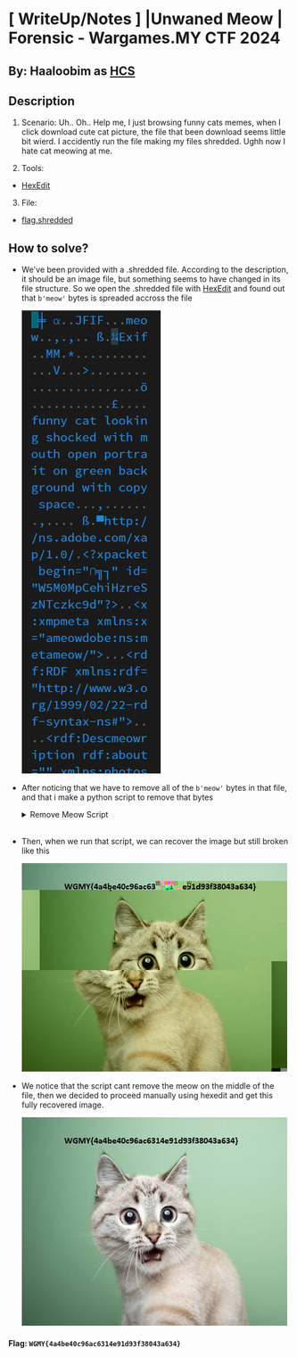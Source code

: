 # [ WriteUp/Notes ] |Unwaned Meow  | Forensic - Wargames.MY CTF 2024

## By: Haaloobim as [HCS](https://ctftime.org/team/70159)

## Description 
1. Scenario: 
Uh.. Oh.. Help me, I just browsing funny cats memes, when I click download cute cat picture, the file that been download seems little bit wierd. I accidently run the file making my files shredded. Ughh now I hate cat meowing at me.

2. Tools:
- [HexEdit](https://hexed.it/)

3. File: 
- [flag.shredded](./src/flag.shredded)

## How to solve? 

- We've been provided with a .shredded file. According to the description, it should be an image file, but something seems to have changed in its file structure. So we open the .shredded file with [HexEdit](https://hexed.it/) and found out that `b'meow'` bytes is spreaded accross the file 

    ![](./src/meow.png)

- After noticing that we have to remove all of the `b'meow'` bytes in that file, and that i make a python script to remove that bytes 


    <details>
    <summary>Remove Meow Script</summary>

    ```python
    file = open("flag.shredded", "rb").read()

    modFile = file.replace(b"meow", b"")

    with open("flag3.png", "wb") as filetochange:
        filetochange.write(modFile)
    ```
    </details>
    <br>
- Then, when we run that script, we can recover the image but still broken like this

    ![](./src/flag1.png)

- We notice that the script cant remove the meow on the middle of the file, then we decided to proceed manually using hexedit and get this fully recovered image. 

    ![](./src/flag.png)

#### Flag: `WGMY{4a4be40c96ac6314e91d93f38043a634}`